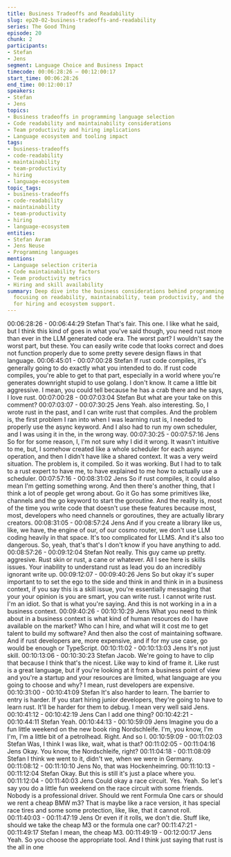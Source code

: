 ```yaml
---
title: Business Tradeoffs and Readability
slug: ep20-02-business-tradeoffs-and-readability
series: The Good Thing
episode: 20
chunk: 2
participants:
- Stefan
- Jens
segment: Language Choice and Business Impact
timecode: 00:06:28:26 – 00:12:00:17
start_time: 00:06:28:26
end_time: 00:12:00:17
speakers:
- Stefan
- Jens
topics:
- Business tradeoffs in programming language selection
- Code readability and maintainability considerations
- Team productivity and hiring implications
- Language ecosystem and tooling impact
tags:
- business-tradeoffs
- code-readability
- maintainability
- team-productivity
- hiring
- language-ecosystem
topic_tags:
- business-tradeoffs
- code-readability
- maintainability
- team-productivity
- hiring
- language-ecosystem
entities:
- Stefan Avram
- Jens Neuse
- Programming languages
mentions:
- Language selection criteria
- Code maintainability factors
- Team productivity metrics
- Hiring and skill availability
summary: Deep dive into the business considerations behind programming language choice,
  focusing on readability, maintainability, team productivity, and the broader implications
  for hiring and ecosystem support.
---
```


00:06:28:26 - 00:06:44:29
Stefan
That's fair. This one. I like what he said, but I think this kind of goes in what you've said though,
you need rust more than ever in the LLM generated code era. The worst part? I wouldn't say the
worst part, but these. You can easily write code that looks correct and does not function properly
due to some pretty severe design flaws in that language.
00:06:45:01 - 00:07:00:28
Stefan
If rust code compiles, it's generally going to do exactly what you intended to do. If rust code
compiles, you're able to get to that part, especially in a world where you're generates downright
stupid to use golang. I don't know. It came a little bit aggressive. I mean, you could tell because
he has a crab there and he says, I love rust.
00:07:00:28 - 00:07:03:04
Stefan
But what are your take on this comment?
00:07:03:07 - 00:07:30:25
Jens
Yeah. also interesting. So, I wrote rust in the past, and I can write rust that compiles. And the
problem is, the first problem I ran into when I was learning rust is, I needed to properly use the
async keyword. And I also had to run my own scheduler, and I was using it in the, in the wrong
way.
00:07:30:25 - 00:07:57:16
Jens
So for for some reason, I, I'm not sure why I did it wrong. It wasn't intuitive to me, but, I
somehow created like a whole scheduler for each async operation, and then I didn't have like a
shared context. It was a very weird situation. The problem is, it compiled. So it was working. But
I had to to talk to a rust expert to have me, to have explained to me how to actually use a
scheduler.
00:07:57:16 - 00:08:31:02
Jens
So if rust compiles, it could also mean I'm getting something wrong. And then there's another
thing, that I think a lot of people get wrong about. Go it Go has some primitives like, channels
and the go keyword to start the goroutine. And the reality is, most of the time you write code that
doesn't use these features because most, most, developers who need channels or goroutines,
they are actually library creators.
00:08:31:05 - 00:08:57:24
Jens
And if you create a library like us, like, we have, the engine of our, of our cosmo router, we don't
use LLM coding heavily in that space. It's too complicated for LLMS. And it's also too
dangerous. So, yeah, that's that's I don't know if you have anything to add.
00:08:57:26 - 00:09:12:04
Stefan
Not really. This guy came up pretty. aggresive. Rust skin or rust, a cane or whatever. All I see
here is skills issues. Your inability to understand rust as lead you do an incredibly ignorant write up.
00:09:12:07 - 00:09:40:26
Jens
So but okay it's super important to to set the ego to the side and think in and think in in a
business context, if you say this is a skill issue, you're essentially messaging that your your
opinion is you are smart, you can write rust. I cannot write rust. I'm an idiot. So that is what
you're saying. And this is not working in a in a business context.
00:09:40:26 - 00:10:10:29
Jens
What you need to think about in a business context is what kind of human resources do I have
available on the market? Who can I hire, and what will it cost me to get talent to build my
software? And then also the cost of maintaining software. And if rust developers are, more
expensive, and if for my use case, go would be enough or TypeScript.
00:10:11:02 - 00:10:13:03
Jens
It's not just skill.
00:10:13:06 - 00:10:30:23
Stefan
Jacob. We're going to have to clip that because I think that's the nicest. Like way to kind of
frame it. Like rust is a great language, but if you're looking at it from a business point of view
and you're a startup and your resources are limited, what language are you going to choose and
why? I mean, rust developers are expensive.
00:10:31:00 - 00:10:41:09
Stefan
It's also harder to learn. The barrier to entry is harder. If you start hiring junior developers,
they're going to have to learn rust. It'll be harder for them to debug. I mean very well said Jens.
00:10:41:12 - 00:10:42:19
Jens
Can I add one thing?
00:10:42:21 - 00:10:44:11
Stefan
Yeah.
00:10:44:13 - 00:10:59:09
Jens
Imagine you do a fun little weekend on the new book ring Nordschleife. I'm, you know, I'm I'm,
I'm a little bit of a petrolhead. Right. And so I.
00:10:59:09 - 00:11:02:03
Stefan
Was, I think I was like, wait, what is that?
00:11:02:05 - 00:11:04:16
Jens
Okay. You know, the Nordschleife, right?
00:11:04:18 - 00:11:08:09
Stefan
I think we went to it, didn't we, when we were in Germany.
00:11:08:12 - 00:11:10:10
Jens
No, that was Hockenheimring.
00:11:10:13 - 00:11:12:04
Stefan
Okay. But this is still it's just a place where you.
00:11:12:04 - 00:11:40:03
Jens
Could okay a race circuit. Yes. Yeah. So let's say you do a little fun weekend on the race circuit
with some friends. Nobody is a professional driver. Should we rent Formula One cars or should
we rent a cheap BMW m3? That is maybe like a race version, it has special race tires and some
some protection, like, like, that it cannot roll.
00:11:40:03 - 00:11:47:19
Jens
Or even if it rolls, we don't die. Stuff like, should we take the cheap M3 or the formula one car?
00:11:47:21 - 00:11:49:17
Stefan
I mean, the cheap M3.
00:11:49:19 - 00:12:00:17
Jens
Yeah. So you choose the appropriate tool. And I think just saying that rust is the all in one